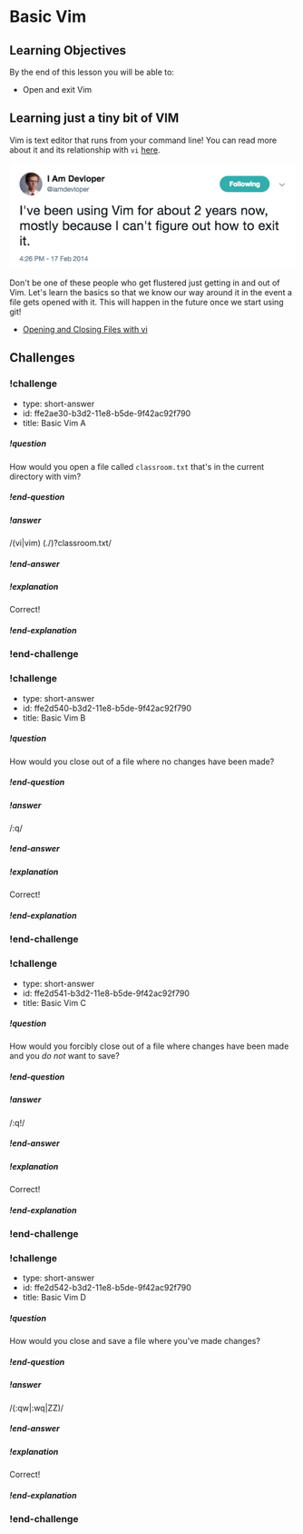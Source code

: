 # Basic Vim

## Learning Objectives

By the end of this lesson you will be able to:

* Open and exit Vim

## Learning just a tiny bit of VIM

Vim is text editor that runs from your command line! You can read more about it and its relationship with `vi` [here](https://askubuntu.com/questions/418396/what-is-the-difference-between-vi-and-vim).

![](./images/vim.png)

Don't be one of these people who get flustered just getting in and out of Vim. Let's learn the basics so that we know our way around it in the event a file gets opened with it. This will happen in the future once we start using git!

* [Opening and Closing Files with vi](http://www.linfo.org/vi/open.html)

## Challenges

<!-- Question -->

### !challenge

* type: short-answer
* id: ffe2ae30-b3d2-11e8-b5de-9f42ac92f790
* title: Basic Vim A

##### !question

How would you open a file called `classroom.txt` that's in the current directory with vim?

##### !end-question

##### !answer

/(vi|vim) (\.\/)?classroom\.txt/

##### !end-answer

##### !explanation

Correct!

##### !end-explanation

### !end-challenge

<!-- Question -->

### !challenge

* type: short-answer
* id: ffe2d540-b3d2-11e8-b5de-9f42ac92f790
* title: Basic Vim B

##### !question

How would you close out of a file where no changes have been made?

##### !end-question

##### !answer

/\:q/

##### !end-answer

##### !explanation

Correct!

##### !end-explanation

### !end-challenge

<!-- Question -->

### !challenge

* type: short-answer
* id: ffe2d541-b3d2-11e8-b5de-9f42ac92f790
* title: Basic Vim C

##### !question

How would you forcibly close out of a file where changes have been made and you _do not_ want to save?

##### !end-question

##### !answer

/\:q\!/

##### !end-answer

##### !explanation

Correct!

##### !end-explanation

### !end-challenge

<!-- Question -->

### !challenge

* type: short-answer
* id: ffe2d542-b3d2-11e8-b5de-9f42ac92f790
* title: Basic Vim D

##### !question

How would you close and save a file where you've made changes?

##### !end-question

##### !answer

/(\:qw|\:wq|ZZ)/

##### !end-answer

##### !explanation

Correct!

##### !end-explanation

### !end-challenge
